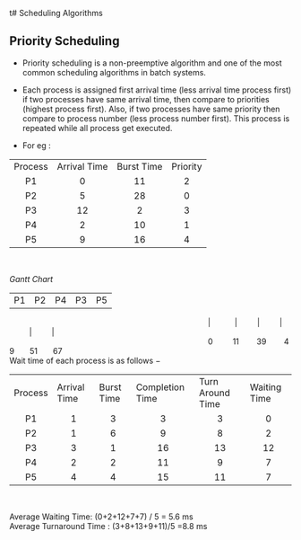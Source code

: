 t# Scheduling Algorithms 

## Priority Scheduling


- Priority scheduling is a non-preemptive algorithm and one of the most common scheduling algorithms in batch systems.
- Each process is assigned first arrival time (less arrival time process first) if two processes have same arrival time, then compare to priorities (highest process first). Also, if two processes have same priority then compare to process number (less process number first). This process is repeated while all process get executed.

- For eg : 
<table align="center">
   <tr>
      <td>Process</td>
      <td>Arrival Time </td>
      <td>Burst Time</td>
      <td align="center">Priority</td>
    </tr>
    <tr>
    <td align="center">P1</td>
    <td align="center">0</td>
    <td align="center">11</td>
    <td align="center">2</td>
    </tr>
      <tr>
    <td align="center">P2</td>
    <td align="center">5</td>
    <td align="center">28</td>
    <td align="center">0</td>
    </tr>
      <tr>
    <td align="center">P3</td>
    <td align="center">12</td>
    <td align="center">2</td>
    <td align="center">3</td>
    </tr>
      <tr>
    <td align="center">P4</td>
    <td align="center">2</td>
    <td align="center">10</td>
    <td align="center">1</td>
    </tr>
      <tr>
    <td align="center">P5</td>
    <td align="center">9</td>
    <td align="center">16</td>
    <td align="center">4</td>
    </tr>

</table>
<br>

*Gantt Chart*

<table align="center">
 <tr>
 <td>     P1    </td>
 <td>     P2   </td>
 <td>     P4    </td>
 <td>     P3    </td>
 <td>     P5    </td>
</table>  

&nbsp;&nbsp;&nbsp;&nbsp;&nbsp;&nbsp;&nbsp;&nbsp;&nbsp;&nbsp;&nbsp;&nbsp;&nbsp;&nbsp;&nbsp;&nbsp;&nbsp;&nbsp;&nbsp;&nbsp;&nbsp;&nbsp;&nbsp;&nbsp;&nbsp;&nbsp;&nbsp;&nbsp;&nbsp;&nbsp;&nbsp;&nbsp;&nbsp;&nbsp;&nbsp;&nbsp;&nbsp;&nbsp;&nbsp;&nbsp;&nbsp;&nbsp;&nbsp;&nbsp;&nbsp;&nbsp;&nbsp;&nbsp;&nbsp;&nbsp;&nbsp;&nbsp;&nbsp;&nbsp;&nbsp;&nbsp;&nbsp;&nbsp;&nbsp;&nbsp;&nbsp;&nbsp;&nbsp;&nbsp;&nbsp;&nbsp;&nbsp;&nbsp;&nbsp;&nbsp;&nbsp;&nbsp;&nbsp;&nbsp;&nbsp;&nbsp;&nbsp;&nbsp;&nbsp;&nbsp;&nbsp;&nbsp;&nbsp;&nbsp;&nbsp;&nbsp;&nbsp;&nbsp;&nbsp;&nbsp;|&nbsp;&nbsp;&nbsp;&nbsp;&nbsp;&nbsp;&nbsp;&nbsp;&nbsp;&nbsp;&nbsp;|&nbsp;&nbsp;&nbsp;&nbsp;&nbsp;&nbsp;&nbsp;&nbsp;&nbsp;|&nbsp;&nbsp;&nbsp;&nbsp;&nbsp;&nbsp;&nbsp;&nbsp;&nbsp;|&nbsp;&nbsp;&nbsp;&nbsp;&nbsp;&nbsp;&nbsp;&nbsp;&nbsp;|&nbsp;&nbsp;&nbsp;&nbsp;&nbsp;&nbsp;&nbsp;&nbsp;&nbsp;|
<br>
&nbsp;&nbsp;&nbsp;&nbsp;&nbsp;&nbsp;&nbsp;&nbsp;&nbsp;&nbsp;&nbsp;&nbsp;&nbsp;&nbsp;&nbsp;&nbsp;&nbsp;&nbsp;&nbsp;&nbsp;&nbsp;&nbsp;&nbsp;&nbsp;&nbsp;&nbsp;&nbsp;&nbsp;&nbsp;&nbsp;&nbsp;&nbsp;&nbsp;&nbsp;&nbsp;&nbsp;&nbsp;&nbsp;&nbsp;&nbsp;&nbsp;&nbsp;&nbsp;&nbsp;&nbsp;&nbsp;&nbsp;&nbsp;&nbsp;&nbsp;&nbsp;&nbsp;&nbsp;&nbsp;&nbsp;&nbsp;&nbsp;&nbsp;&nbsp;&nbsp;&nbsp;&nbsp;&nbsp;&nbsp;&nbsp;&nbsp;&nbsp;&nbsp;&nbsp;&nbsp;&nbsp;&nbsp;&nbsp;&nbsp;&nbsp;&nbsp;&nbsp;&nbsp;&nbsp;&nbsp;&nbsp;&nbsp;&nbsp;&nbsp;&nbsp;&nbsp;&nbsp;&nbsp;&nbsp;&nbsp;0&nbsp;&nbsp;&nbsp;&nbsp;&nbsp;&nbsp;&nbsp;&nbsp;&nbsp;11&nbsp;&nbsp;&nbsp;&nbsp;&nbsp;&nbsp;&nbsp;&nbsp;39&nbsp;&nbsp;&nbsp;&nbsp;&nbsp;&nbsp;&nbsp;&nbsp;49&nbsp;&nbsp;&nbsp;&nbsp;&nbsp;&nbsp;&nbsp;51&nbsp;&nbsp;&nbsp;&nbsp;&nbsp;&nbsp;&nbsp;67
<br>
Wait time of each process is as follows −
<br>
<table align="center">
 <tr>
 <td>Process</td>
 <td>Arrival Time</td>
 <td>Burst Time</td>
 <td>Completion Time</td>
 <td>Turn Around Time</td>
 <td>Waiting Time</td>
 </tr>
 <tr align="center">
 <td>P1</td>
 <td>1</td>
 <td>3</td>
 <td>3</td>
 <td>3</td>
 <td>0</td>
 </tr>
 <tr align="center">
 <td>P2</td>
 <td>1</td>
 <td>6</td>
 <td>9</td>
 <td>8</td>
 <td>2</td>

 </tr>
 <tr align="center">
 <td>P3</td>
 <td>3</td>
 <td>1</td>
 <td>16</td>
 <td>13</td>
 <td>12</td>
 </tr>
 <tr align="center">
 <td>P4</td>
 <td>2</td>
 <td>2</td>
 <td>11</td>
 <td>9</td>
 <td>7</td>
 </tr>
 <tr align="center">
 <td>P5</td>
 <td>4</td>
 <td>4</td>
 <td>15</td>
 <td>11</td>
 <td>7</td>
 </tr>

</table>  

<br>

Average Waiting Time: (0+2+12+7+7) / 5 = 5.6 ms <br>
Average Turnaround Time : (3+8+13+9+11)/5
=8.8 ms

